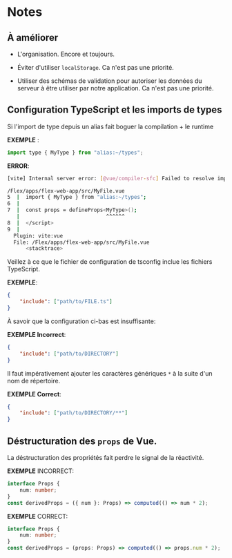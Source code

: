 # Notes

## À améliorer

-   L'organisation. Encore et toujours.

-   Éviter d'utiliser `localStorage`. Ca n'est pas une priorité.

-   Utiliser des schémas de validation pour autoriser les données du serveur à
    être utiliser par notre application. Ca n'est pas une priorité.

## Configuration TypeScript et les imports de types

Si l'import de type depuis un alias fait boguer la compilation + le runtime

**EXEMPLE** :

```js
import type { MyType } from "alias:~/types";
```

**ERROR**:

```sh
[vite] Internal server error: [@vue/compiler-sfc] Failed to resolve import source "alias:~/types".

/Flex/apps/flex-web-app/src/MyFile.vue
5  |  import { MyType } from "alias:~/types";
6  |
7  |  const props = defineProps<MyType>();
   |                            ^^^^^^
8  |  </script>
9  |
  Plugin: vite:vue
  File: /Flex/apps/flex-web-app/src/MyFile.vue
      <stacktrace>
```

Veillez à ce que le fichier de configuration de tsconfig inclue les fichiers
TypeScript.

**EXEMPLE**:

```json
{
	"include": ["path/to/FILE.ts"]
}
```

À savoir que la configuration ci-bas est insuffisante:

**EXEMPLE Incorrect**:

```json
{
	"include": ["path/to/DIRECTORY"]
}
```

Il faut impérativement ajouter les caractères génériques `*` à la suite d'un nom
de répertoire.

**EXEMPLE Correct**:

```json
{
	"include": ["path/to/DIRECTORY/**"]
}
```

## Déstructuration des `props` de Vue.

La déstructuration des propriétés fait perdre le signal de la réactivité.

**EXEMPLE** INCORRECT:

```ts
interface Props {
	num: number;
}
const derivedProps = ({ num }: Props) => computed(() => num * 2);
```

**EXEMPLE** CORRECT:

```ts
interface Props {
	num: number;
}
const derivedProps = (props: Props) => computed(() => props.num * 2);
```
